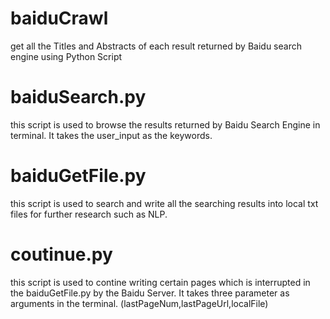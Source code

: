 # baiduCrawl
get all the Titles and Abstracts of each result returned by Baidu search engine using Python Script

# baiduSearch.py
this script is used to browse the results returned by Baidu Search Engine in terminal. It takes the user_input as the keywords.

# baiduGetFile.py
this script is used to search and write all the searching results into local txt files for further research such as NLP.

# coutinue.py
this script is used to contine writing certain pages which is interrupted in the baiduGetFile.py by the Baidu Server.
It takes three parameter as arguments in the terminal. (lastPageNum,lastPageUrl,localFile)

